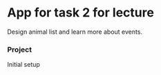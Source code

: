 # App for task 2 for lecture

Design animal list and learn more about events.


### Project 

Initial setup